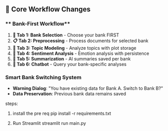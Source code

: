 ## 🎯 Core Workflow Changes

### ** Bank-First Workflow**
1. **🏪 Tab 1: Bank Selection** - Choose your bank FIRST
2. **📋 Tab 2: Preprocessing** - Process documents for selected bank
3. **🎯 Tab 3: Topic Modeling** - Analyze topics with plot storage
4. **💭 Tab 4: Sentiment Analysis** - Emotion analysis with persistence
5. **📝 Tab 5: Summarization** - AI summaries saved per bank
6. **🤖 Tab 6: Chatbot** - Query your bank-specific analyses

### **Smart Bank Switching System**
- **Warning Dialog**: "You have existing data for Bank A. Switch to Bank B?"
- **Data Preservation**: Previous bank data remains saved

steps:
1. install the pre req
pip install -r requirements.txt

2. Run Streamlit
streamlit run main.py
